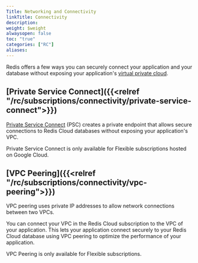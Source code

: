 ```yaml
---
Title: Networking and Connectivity
linkTitle: Connectivity
description: 
weight: $weight
alwaysopen: false
toc: "true"
categories: ["RC"]
aliases: 
---
```


Redis offers a few ways you can securely connect your application and your database without exposing your application's [virtual private cloud](https://en.wikipedia.org/wiki/Virtual_private_cloud).

## [Private Service Connect]({{<relref "/rc/subscriptions/connectivity/private-service-connect">}})

[Private Service Connect](https://cloud.google.com/vpc/docs/private-service-connect) (PSC) creates a private endpoint that allows secure connections to Redis Cloud databases without exposing your application's VPC.

Private Service Connect is only available for Flexible subscriptions hosted on Google Cloud.

## [VPC Peering]({{<relref "/rc/subscriptions/connectivity/vpc-peering">}})

VPC peering uses private IP addresses to allow network connections between two VPCs.

You can connect your VPC in the Redis Cloud subscription to the VPC of your application. This lets your application connect securely to your Redis Cloud database using VPC peering to optimize the performance of your application.

VPC Peering is only available for Flexible subscriptions.
